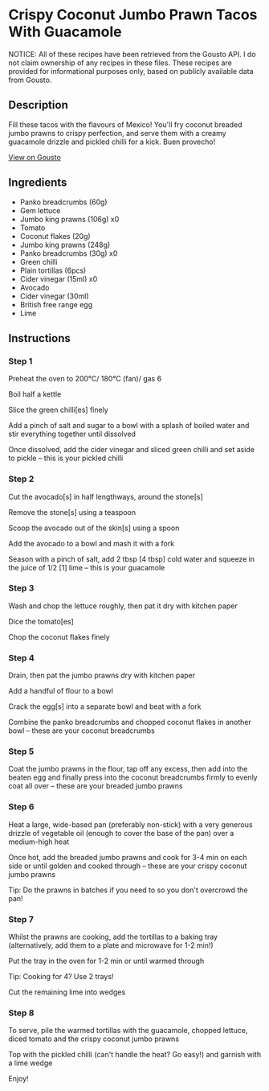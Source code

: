 # Crispy Coconut Jumbo Prawn Tacos With Guacamole

NOTICE: All of these recipes have been retrieved from the Gousto API. I do not claim ownership of any recipes in these files. These recipes are provided for informational purposes only, based on publicly available data from Gousto.

## Description

Fill these tacos with the flavours of Mexico! You'll fry coconut breaded jumbo prawns to crispy perfection, and serve them with a creamy guacamole drizzle and pickled chilli for a kick. Buen provecho!

[View on Gousto](https://www.gousto.co.uk/recipes/cookbook/coconut-jumbo-prawn-tacos-with-guacamole)

## Ingredients

- Panko breadcrumbs (60g)
- Gem lettuce
- Jumbo king prawns (106g) x0
- Tomato
- Coconut flakes (20g)
- Jumbo king prawns (248g)
- Panko breadcrumbs (30g) x0
- Green chilli
- Plain tortillas (6pcs)
- Cider vinegar (15ml) x0
- Avocado
- Cider vinegar (30ml)
- British free range egg
- Lime

## Instructions


### Step 1

Preheat the oven to 200°C/ 180°C (fan)/ gas 6

Boil half a kettle

Slice the green chilli<span class="text-danger">[es]</span> finely

Add a pinch of salt and sugar to a bowl with a splash of boiled water and stir everything together until dissolved

Once dissolved, add the cider vinegar and sliced green chilli and set aside to pickle – this is your pickled chilli


### Step 2

Cut the avocado<span class="text-danger">[s]</span> in half lengthways, around the stone<span class="text-danger">[s]</span>

Remove the stone<span class="text-danger">[s]</span> using a teaspoon

Scoop the avocado out of the skin<span class="text-danger">[s]</span> using a spoon

Add the avocado to a bowl and mash it with a fork

Season with a pinch of salt, add 2 tbsp <span class="text-danger">[4 tbsp] </span>cold water and squeeze in the juice of 1/2 <span class="text-danger">[1] </span>lime – this is your guacamole


### Step 3

Wash and chop the lettuce roughly, then pat it dry with kitchen paper

Dice the tomato<span class="text-danger">[es]</span>

Chop the coconut flakes finely


### Step 4

Drain, then pat the jumbo prawns dry with kitchen paper

Add a handful of flour to a bowl

Crack the egg<span class="text-danger">[s]</span> into a separate bowl and beat with a fork

Combine the panko breadcrumbs and chopped coconut flakes in another bowl – these are your coconut breadcrumbs


### Step 5

Coat the jumbo prawns in the flour, tap off any excess, then add into the beaten egg and finally press into the coconut breadcrumbs firmly to evenly coat all over – these are your breaded jumbo prawns


### Step 6

Heat a large, wide-based pan (preferably non-stick) with a very generous drizzle of vegetable oil (enough to cover the base of the pan) over a medium-high heat

Once hot, add the breaded jumbo prawns and cook for 3-4 min on each side or until golden and cooked through – these are your crispy coconut jumbo prawns

Tip: Do the prawns in batches if you need to so you don't overcrowd the pan!


### Step 7

Whilst the prawns are cooking, add the tortillas to a baking tray (alternatively, add them to a plate and microwave for 1-2 min!)

Put the tray in the oven for 1-2 min or until warmed through

Tip: Cooking for 4? Use 2 trays!

Cut the remaining lime into wedges

### Step 8

To serve, pile the warmed tortillas with the guacamole, chopped lettuce, diced tomato and the crispy coconut jumbo prawns

Top with the pickled chilli (can't handle the heat? Go easy!) and garnish with a lime wedge

Enjoy!

